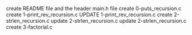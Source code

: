 
create README file and the header main.h file
create 0-puts_recursion.c
create 1-print_rev_recursion.c
UPDATE 1-print_rev_recursion.c
create 2-strlen_recursion.c
update 2-strlen_recursion.c
update 2-strlen_recursion.c
create 3-factorial.c
